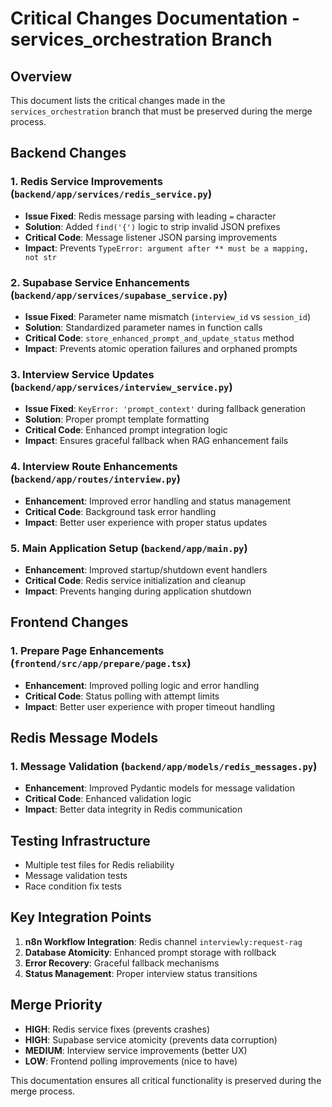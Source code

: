 # Critical Changes Documentation - services_orchestration Branch

## Overview
This document lists the critical changes made in the `services_orchestration` branch that must be preserved during the merge process.

## Backend Changes

### 1. Redis Service Improvements (`backend/app/services/redis_service.py`)
- **Issue Fixed**: Redis message parsing with leading `=` character
- **Solution**: Added `find('{')` logic to strip invalid JSON prefixes
- **Critical Code**: Message listener JSON parsing improvements
- **Impact**: Prevents `TypeError: argument after ** must be a mapping, not str`

### 2. Supabase Service Enhancements (`backend/app/services/supabase_service.py`)
- **Issue Fixed**: Parameter name mismatch (`interview_id` vs `session_id`)
- **Solution**: Standardized parameter names in function calls
- **Critical Code**: `store_enhanced_prompt_and_update_status` method
- **Impact**: Prevents atomic operation failures and orphaned prompts

### 3. Interview Service Updates (`backend/app/services/interview_service.py`)
- **Issue Fixed**: `KeyError: 'prompt_context'` during fallback generation
- **Solution**: Proper prompt template formatting
- **Critical Code**: Enhanced prompt integration logic
- **Impact**: Ensures graceful fallback when RAG enhancement fails

### 4. Interview Route Enhancements (`backend/app/routes/interview.py`)
- **Enhancement**: Improved error handling and status management
- **Critical Code**: Background task error handling
- **Impact**: Better user experience with proper status updates

### 5. Main Application Setup (`backend/app/main.py`)
- **Enhancement**: Improved startup/shutdown event handlers
- **Critical Code**: Redis service initialization and cleanup
- **Impact**: Prevents hanging during application shutdown

## Frontend Changes

### 1. Prepare Page Enhancements (`frontend/src/app/prepare/page.tsx`)
- **Enhancement**: Improved polling logic and error handling
- **Critical Code**: Status polling with attempt limits
- **Impact**: Better user experience with proper timeout handling

## Redis Message Models

### 1. Message Validation (`backend/app/models/redis_messages.py`)
- **Enhancement**: Improved Pydantic models for message validation
- **Critical Code**: Enhanced validation logic
- **Impact**: Better data integrity in Redis communication

## Testing Infrastructure
- Multiple test files for Redis reliability
- Message validation tests
- Race condition fix tests

## Key Integration Points
1. **n8n Workflow Integration**: Redis channel `interviewly:request-rag`
2. **Database Atomicity**: Enhanced prompt storage with rollback
3. **Error Recovery**: Graceful fallback mechanisms
4. **Status Management**: Proper interview status transitions

## Merge Priority
- **HIGH**: Redis service fixes (prevents crashes)
- **HIGH**: Supabase service atomicity (prevents data corruption)
- **MEDIUM**: Interview service improvements (better UX)
- **LOW**: Frontend polling improvements (nice to have)

This documentation ensures all critical functionality is preserved during the merge process.